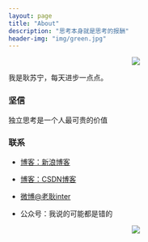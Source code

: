 ```yaml
---
layout: page
title: "About"
description: "思考本身就是思考的报酬"
header-img: "img/green.jpg"
---
```



<center>
    <p><img src="http://7xlfkx.com1.z0.glb.clouddn.com/white2.jpg" align="center"></p>
</center>

我是耿苏宁，每天进步一点点。

### 坚信
独立思考是一个人最可贵的价值

### 联系

- [博客：新浪博客](http://blog.sina.com.cn/gengsuning)

- [博客：CSDN博客](http://http://blog.csdn.net/gengsuning)

- [微博@老耿inter](http://weibo.com/intergeng)

- 公众号：我说的可能都是错的

<center>
    <p><img src="https://pan.baidu.com/s/1i1l36qNGJVdLqsJwHpLhWg" align="center"></p>
</center>
